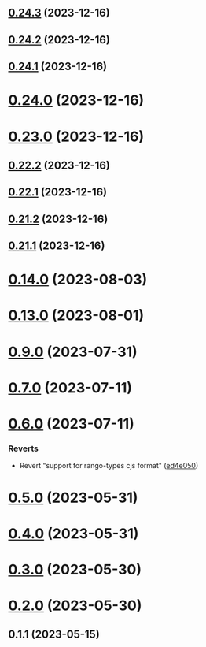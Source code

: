 ## [0.24.3](https://github.com/yeager-eren/rango-client/compare/provider-enkrypt@0.24.2...provider-enkrypt@0.24.3) (2023-12-16)



## [0.24.2](https://github.com/yeager-eren/rango-client/compare/provider-enkrypt@0.24.1...provider-enkrypt@0.24.2) (2023-12-16)



## [0.24.1](https://github.com/yeager-eren/rango-client/compare/provider-enkrypt@0.24.0...provider-enkrypt@0.24.1) (2023-12-16)



# [0.24.0](https://github.com/yeager-eren/rango-client/compare/provider-enkrypt@0.23.0...provider-enkrypt@0.24.0) (2023-12-16)



# [0.23.0](https://github.com/yeager-eren/rango-client/compare/provider-enkrypt@0.22.2...provider-enkrypt@0.23.0) (2023-12-16)



## [0.22.2](https://github.com/yeager-eren/rango-client/compare/provider-enkrypt@0.22.1...provider-enkrypt@0.22.2) (2023-12-16)



## [0.22.1](https://github.com/yeager-eren/rango-client/compare/provider-enkrypt@0.21.2...provider-enkrypt@0.22.1) (2023-12-16)



## [0.21.2](https://github.com/yeager-eren/rango-client/compare/provider-enkrypt@0.21.1-next.69...provider-enkrypt@0.21.2) (2023-12-16)



## [0.21.1](https://github.com/yeager-eren/rango-client/compare/provider-enkrypt@0.22.0...provider-enkrypt@0.21.1) (2023-12-16)



# [0.14.0](https://github.com/rango-exchange/rango-client/compare/provider-enkrypt@0.13.0...provider-enkrypt@0.14.0) (2023-08-03)



# [0.13.0](https://github.com/rango-exchange/rango-client/compare/provider-enkrypt@0.12.0...provider-enkrypt@0.13.0) (2023-08-01)



# [0.9.0](https://github.com/rango-exchange/rango-client/compare/provider-enkrypt@0.8.0...provider-enkrypt@0.9.0) (2023-07-31)



# [0.7.0](https://github.com/rango-exchange/rango-client/compare/provider-enkrypt@0.6.0...provider-enkrypt@0.7.0) (2023-07-11)



# [0.6.0](https://github.com/rango-exchange/rango-client/compare/provider-enkrypt@0.5.0...provider-enkrypt@0.6.0) (2023-07-11)


### Reverts

* Revert "support for rango-types cjs format" ([ed4e050](https://github.com/rango-exchange/rango-client/commit/ed4e050bfc0dcde7aeffa6b0d73b02080a5721eb))



# [0.5.0](https://github.com/rango-exchange/rango-client/compare/provider-enkrypt@0.4.0...provider-enkrypt@0.5.0) (2023-05-31)



# [0.4.0](https://github.com/rango-exchange/rango-client/compare/provider-enkrypt@0.3.0...provider-enkrypt@0.4.0) (2023-05-31)



# [0.3.0](https://github.com/rango-exchange/rango-client/compare/provider-enkrypt@0.2.0...provider-enkrypt@0.3.0) (2023-05-30)



# [0.2.0](https://github.com/rango-exchange/rango-client/compare/provider-enkrypt@0.1.2...provider-enkrypt@0.2.0) (2023-05-30)



## 0.1.1 (2023-05-15)



